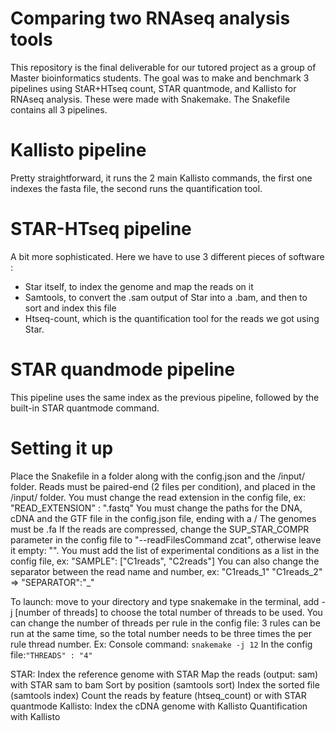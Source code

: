 # Comparing two RNAseq analysis tools

This repository is the final deliverable for our tutored project as a group of Master bioinformatics students.
The goal was to make and benchmark 3 pipelines using StAR+HTseq count, STAR quantmode, and Kallisto for RNAseq analysis. These were made with Snakemake.
The Snakefile contains all 3 pipelines.

# Kallisto pipeline
Pretty straightforward, it runs the 2 main Kallisto commands, the first one indexes the fasta file, the second runs the quantification tool.

# STAR-HTseq pipeline
A bit more sophisticated.
Here we have to use 3 different pieces of software :
  - Star itself, to index the genome and map the reads on it
  - Samtools, to convert the .sam output of Star into a .bam, and then to sort and index this file
  - Htseq-count, which is the quantification tool for the reads we got using Star.

# STAR quandmode pipeline
This pipeline uses the same index as the previous pipeline, followed by the built-in STAR quantmode command.

# Setting it up
Place the Snakefile in a folder along with the config.json and the /input/ folder.
Reads must be paired-end (2 files per condition), and placed in the /input/ folder.
You must change the read extension in the config file, ex: "READ_EXTENSION" : ".fastq"
You must change the paths for the DNA, cDNA and the GTF file in the config.json file, ending with a /
The genomes must be .fa
If the reads are compressed, change the SUP_STAR_COMPR parameter in the config file to "--readFilesCommand zcat", otherwise leave it empty: "".
You must add the list of experimental conditions as a list in the config file, ex: "SAMPLE": ["C1reads", "C2reads"]
You can also change the separator between the read name and number, ex: "C1reads_1" "C1reads_2" => "SEPARATOR":"_"

To launch: move to your directory and type snakemake in the terminal, add -j [number of threads] to choose the total number of threads to be used. You can change the number of threads per rule in the config file: 3 rules can be run at the same time, so the total number needs to be three times the per rule thread number. Ex:
Console command: `snakemake -j 12`
In the config file:`"THREADS" : "4"`


STAR:
    Index the reference genome with STAR
    Map the reads (output: sam) with STAR
    sam to bam
    Sort by position (samtools sort)
    Index the sorted file (samtools index)
    Count the reads by feature (htseq_count) or with STAR quantmode
 Kallisto:
    Index the cDNA genome with Kallisto
    Quantification with Kallisto

